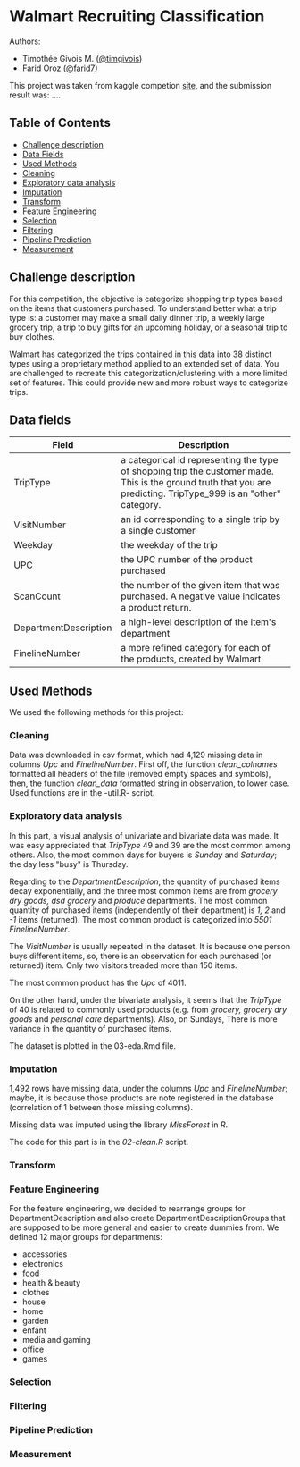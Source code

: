 
# Walmart Recruiting Classification

Authors:

 - Timothée Givois M. ([@timgivois](https://github.com/timgivois))
 - Farid Oroz ([@farid7](https://github.com/farid7))


This project was taken from kaggle competion [site](https://www.kaggle.com/c/walmart-recruiting-trip-type-classification),  and the submission result was: ....

## Table of Contents  
- [Challenge description](#challenge-description)  
- [Data Fields](#data-fields)  
- [Used Methods](#used-methods)
- [Cleaning](#cleaning)
- [Exploratory data analysis](#exploratory-data-analysis)
- [Imputation](#imputation)
- [Transform](#transform)
- [Feature Engineering](feature-engineering)
- [Selection](#selection)
- [Filtering](#filtering)
- [Pipeline Prediction](#pipeline-prediction)
- [Measurement](#measurement)

## Challenge description
For this competition, the objective is categorize shopping trip types based on the items that customers purchased. To understand better what a trip type is: a customer may make a small daily dinner trip, a weekly large grocery trip, a trip to buy gifts for an upcoming holiday, or a seasonal trip to buy clothes.

Walmart has categorized the trips contained in this data into 38 distinct types using a proprietary method applied to an extended set of data. You are challenged to recreate this categorization/clustering with a more limited set of features. This could provide new and more robust ways to categorize trips.

## Data fields

Field | Description
--- | ---
TripType| a categorical id representing the type of shopping trip the customer made. This is the ground truth that you are predicting. TripType_999 is an "other" category.
VisitNumber | an id corresponding to a single trip by a single customer
Weekday | the weekday of the trip
UPC |  the UPC number of the product purchased
ScanCount |  the number of the given item that was purchased. A negative value indicates a product return.
DepartmentDescription |  a high-level description of the item's department
FinelineNumber | a more refined category for each of the products, created by Walmart

## Used Methods
We used the following methods for this project:

### Cleaning
Data was downloaded in csv format, which had 4,129 missing data in columns _Upc_ and _FinelineNumber_.
First off, the function *clean_colnames* formatted all headers of the file (removed empty spaces and symbols),
then, the function *clean_data* formatted string in observation, to lower case.
   Used functions are in the -util.R- script.
### Exploratory data analysis
In this part, a visual analysis of univariate and bivariate data was made. It was easy appreciated that
_TripType_ 49 and 39 are the most common among others. Also, the most common days for buyers is
_Sunday_ and _Saturday_; the day less "busy" is Thursday.

Regarding to the _DepartmentDescription_, the quantity of purchased items decay exponentially, and the three
most common items are from _grocery dry  goods, dsd grocery_ and _produce_ departments. The most common
quantity of purchased items (independently of their department) is _1, 2_ and _-1_ items (returned). The most
common product is categorized into _5501_ _FinelineNumber_.

The _VisitNumber_ is usually repeated in the dataset. It is because one person buys different items, so,
there is an observation for each purchased (or returned) item. Only two visitors treaded more than 150 items.

The most common product has the _Upc_ of 4011.

On the other hand, under the bivariate analysis, it seems that the _TripType_ of 40 is related to commonly
used products (e.g. from _grocery, grocery dry goods_ and _personal care_ departments). Also, on Sundays,
There is more variance in the quantity of purchased items.

The dataset is plotted in the 03-eda.Rmd file.

### Imputation
1,492 rows have missing data, under the columns _Upc_ and _FinelineNumber_; maybe, it is because those
products are note registered in the database (correlation of 1 between those missing columns).

Missing data was imputed using the library *MissForest* in *R*.

The code for this part is in the *02-clean.R* script.

### Transform

### Feature Engineering
For the feature engineering, we decided to rearrange groups for DepartmentDescription and also create DepartmentDescriptionGroups that are supposed to be more general and easier to create dummies from.
We defined 12 major groups for departments:
- accessories
- electronics
- food
- health & beauty
- clothes
- house
- home
- garden
- enfant
- media and gaming
- office
- games
### Selection
### Filtering
### Pipeline Prediction
### Measurement
